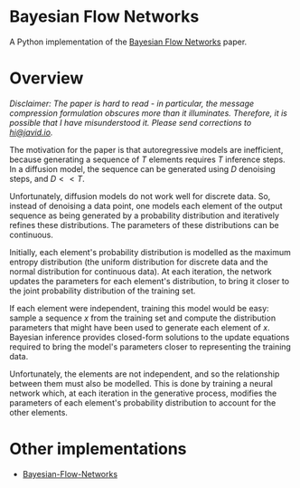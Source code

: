 # Bayesian Flow Networks
A Python implementation of the
[Bayesian Flow Networks](https://arxiv.org/abs/2308.07037) paper.

# Overview

_Disclaimer: The paper is hard to read - in particular, the message compression
formulation obscures more than it illuminates. Therefore, it is possible that I
have misunderstood it. Please send corrections to
[hi@javid.io](mailto:hi@javid.io)._

The motivation for the paper is that autoregressive models are inefficient,
because generating a sequence of $T$ elements requires $T$ inference steps. In
a diffusion model, the sequence can be generated using $D$ denoising steps, and
$D << T$.

Unfortunately, diffusion models do not work well for discrete data. So, instead
of denoising a data point, one models each element of the output sequence as
being generated by a probability distribution and iteratively refines these
distributions. The parameters of these distributions can be continuous.

Initially, each element's probability distribution is modelled as the maximum
entropy distribution (the uniform distribution for discrete data and the
normal distribution for continuous data). At each iteration, the network
updates the parameters for each element's distribution, to bring it closer to
the joint probability distribution of the training set.

If each element were independent, training this model would be easy: sample a
sequence $x$ from the training set and compute the distribution parameters that
might have been used to generate each element of $x$. Bayesian inference
provides closed-form solutions to the update equations required to bring the
model's parameters closer to representing the training data.

Unfortunately, the elements are not independent, and so the relationship
between them must also be modelled. This is done by training a neural network
which, at each iteration in the generative process, modifies the parameters of
each element's probability distribution to account for the other elements.

# Other implementations

* [Bayesian-Flow-Networks](https://github.com/Algomancer/Bayesian-Flow-Networks)
